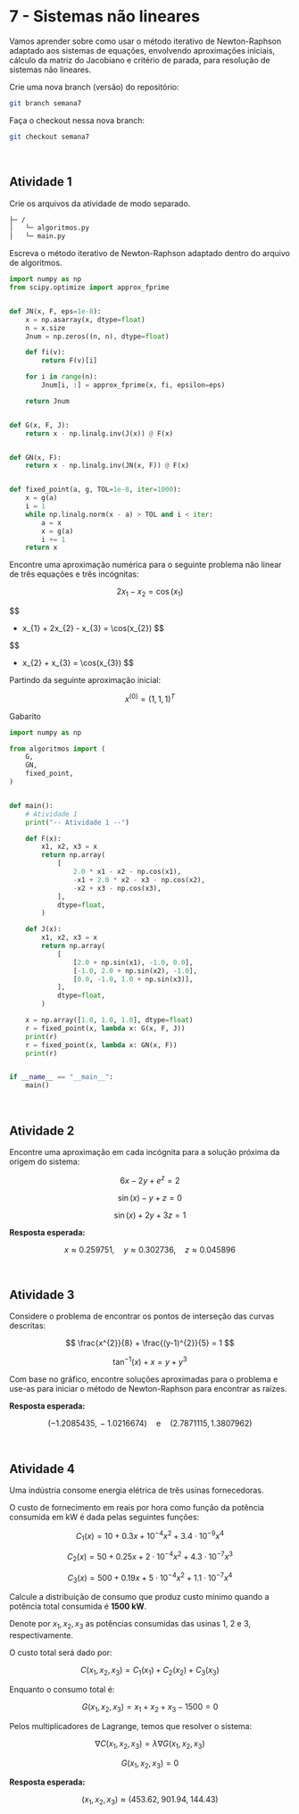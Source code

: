 # 7 - Sistemas não lineares
Vamos aprender sobre como usar o método iterativo de Newton-Raphson adaptado aos sistemas de equações, envolvendo aproximações iniciais, cálculo da matriz do Jacobiano e critério de parada, para resolução de sistemas não lineares.

Crie uma nova branch (versão) do repositório:

```bash
git branch semana7
```

Faça o checkout nessa nova branch:

```bash
git checkout semana7
```

<br/>

## Atividade 1
Crie os arquivos da atividade de modo separado.

```txt
├─ /
│   └─ algoritmos.py
│   └─ main.py
```

Escreva o método iterativo de Newton-Raphson adaptado dentro do arquivo de algoritmos.

```python
import numpy as np
from scipy.optimize import approx_fprime


def JN(x, F, eps=1e-8):
    x = np.asarray(x, dtype=float)
    n = x.size
    Jnum = np.zeros((n, n), dtype=float)

    def fi(v):
        return F(v)[i]

    for i in range(n):
        Jnum[i, :] = approx_fprime(x, fi, epsilon=eps)

    return Jnum


def G(x, F, J):
    return x - np.linalg.inv(J(x)) @ F(x)


def GN(x, F):
    return x - np.linalg.inv(JN(x, F)) @ F(x)


def fixed_point(a, g, TOL=1e-8, iter=1000):
    x = g(a)
    i = 1
    while np.linalg.norm(x - a) > TOL and i < iter:
        a = x
        x = g(a)
        i += 1
    return x
```

Encontre uma aproximação numérica para o seguinte problema não linear de três equações e três incógnitas:

$$
2x_{1} - x_{2} = \cos(x_{1})
$$

$$
- x_{1} + 2x_{2} - x_{3} = \cos(x_{2})
$$

$$
- x_{2} + x_{3} = \cos(x_{3})
$$

Partindo da seguinte aproximação inicial:

$$
x^{(0)} = (1,\,1,\,1)^{T}
$$

Gabarito

```python
import numpy as np

from algoritmos import (
    G,
    GN,
    fixed_point,
)


def main():
    # Atividade 1
    print("-- Atividade 1 --")

    def F(x):
        x1, x2, x3 = x
        return np.array(
            [
                2.0 * x1 - x2 - np.cos(x1),
                -x1 + 2.0 * x2 - x3 - np.cos(x2),
                -x2 + x3 - np.cos(x3),
            ],
            dtype=float,
        )

    def J(x):
        x1, x2, x3 = x
        return np.array(
            [
                [2.0 + np.sin(x1), -1.0, 0.0],
                [-1.0, 2.0 + np.sin(x2), -1.0],
                [0.0, -1.0, 1.0 + np.sin(x3)],
            ],
            dtype=float,
        )

    x = np.array([1.0, 1.0, 1.0], dtype=float)
    r = fixed_point(x, lambda x: G(x, F, J))
    print(r)
    r = fixed_point(x, lambda x: GN(x, F))
    print(r)


if __name__ == "__main__":
    main()
```

<br/>

## Atividade 2
Encontre uma aproximação em cada incógnita para a solução próxima da origem do sistema:

$$
6x - 2y + e^{z} = 2
$$

$$
\sin(x) - y + z = 0
$$

$$
\sin(x) + 2y + 3z = 1
$$

**Resposta esperada:**

$$
x \approx 0.259751, \quad y \approx 0.302736, \quad z \approx 0.045896
$$

<br/>

## Atividade 3
Considere o problema de encontrar os pontos de interseção das curvas descritas:

$$
\frac{x^{2}}{8} + \frac{(y-1)^{2}}{5} = 1
$$

$$
\tan^{-1}(x) + x = y + y^{3}
$$

Com base no gráfico, encontre soluções aproximadas para o problema e use-as para iniciar o método de Newton-Raphson para encontrar as raízes.

**Resposta esperada:**

$$
(-1.2085435,\,-1.0216674) 
\quad \text{e} \quad 
(2.7871115,\,1.3807962)
$$

<br/>

## Atividade 4
Uma indústria consome energia elétrica de três usinas fornecedoras.  

O custo de fornecimento em reais por hora como função da potência consumida em kW é dada pelas seguintes funções:

$$
C_{1}(x) = 10 + 0.3x + 10^{-4}x^{2} + 3.4 \cdot 10^{-9}x^{4} \tag{5.61}
$$

$$
C_{2}(x) = 50 + 0.25x + 2 \cdot 10^{-4}x^{2} + 4.3 \cdot 10^{-7}x^{3}
$$

$$
C_{3}(x) = 500 + 0.19x + 5 \cdot 10^{-4}x^{2} + 1.1 \cdot 10^{-7}x^{4}
$$

Calcule a distribuição de consumo que produz custo mínimo quando a potência total consumida é **1500 kW**.  

Denote por $x_{1}, x_{2}, x_{3}$ as potências consumidas das usinas 1, 2 e 3, respectivamente.  

O custo total será dado por:

$$
C(x_{1},x_{2},x_{3}) = C_{1}(x_{1}) + C_{2}(x_{2}) + C_{3}(x_{3})
$$

Enquanto o consumo total é:

$$
G(x_{1},x_{2},x_{3}) = x_{1} + x_{2} + x_{3} - 1500 = 0
$$

Pelos multiplicadores de Lagrange, temos que resolver o sistema:

$$
\nabla C(x_{1},x_{2},x_{3}) = \lambda \nabla G(x_{1},x_{2},x_{3})
$$

$$
G(x_{1},x_{2},x_{3}) = 0
$$

**Resposta esperada:**

$$
(x_{1},x_{2},x_{3}) \approx (453.62, \; 901.94, \; 144.43)
$$
